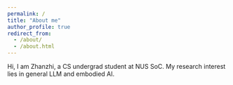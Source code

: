 ```yaml
---
permalink: /
title: "About me"
author_profile: true
redirect_from: 
  - /about/
  - /about.html
---
```

Hi, I am Zhanzhi, a CS undergrad student at NUS SoC. My research interest lies in general LLM and embodied AI.
